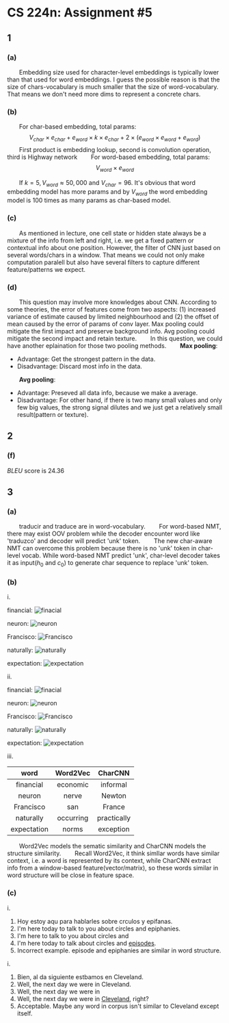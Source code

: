 # CS 224n: Assignment #5

## 1

### (a)

&emsp;&emsp;Embedding size used for character-level embeddings is typically lower than that used for word embeddings. I guess the possible reason is that the size of chars-vocabulary is much smaller that the size of word-vocabulary. That means we don't need more dims to represent a concrete chars.

### (b)


&emsp;&emsp;For char-based embedding, total params:
$$
V_{char} \times e_{char} + e_{word} \times k \times e_{char} + 2 \times(e_{word} \times e_{word} + e_{word})
$$
&emsp;&emsp;First product is embedding lookup, second is convolution operation, third is Highway network
&emsp;&emsp;For word-based embedding, total params:
$$
V_{word} \times e_{word}
$$

&emsp;&emsp;If $k = 5, V_{word} ≈ 50,000$ and $V_{char} = 96$. It's obvious that word embedding model has more params and by $V_{word}$ the word embedding model is 100 times as many params as char-based model.

### (c)

&emsp;&emsp;As mentioned in lecture, one cell state or hidden state always be a mixture of the info from left and right, i.e. we get a fixed pattern or contextual info about one position. However, the filter of CNN just based on several words/chars in a window. That means we could not only make computation paralell but also have several filters to capture different feature/patterns we expect.

### (d)

&emsp;&emsp;This question may involve more knowledges about CNN. According to some theories, the error of features come from two aspects: $(1)$ increased variance of estimate caused by limited neighbourhood and $(2)$ the offset of mean caused by the error of params of conv layer. Max pooling could mitigate the first impact and preserve background info. Avg pooling could mitigate the second impact and retain texture.
&emsp;&emsp;In this question, we could have another eplaination for those two pooling methods.
&emsp;&emsp;**Max pooling**:

- Advantage: Get the strongest pattern in the data.
- Disadvantage: Discard most info in the data.

&emsp;&emsp;**Avg pooling**:

- Advantage: Preseved all data info, because we make a average.
- Disadvantage: For other hand, if there is two many small values and only few big values, the strong signal dilutes and we just get a relatively small result(pattern or texture).

## 2

### (f)

$BLEU$ score is 24.36

## 3

### (a)

&emsp;&emsp;traducir and traduce are in word-vocabulary.
&emsp;&emsp;For word-based NMT, there may exist OOV problem while the decoder encounter word like 'traduzco' and decoder will predict 'unk' token.
&emsp;&emsp;The new char-aware NMT can overcome this problem because there is no 'unk' token in char-level vocab. While word-based NMT predict 'unk', char-level decoder takes it as input($h_0$ and $c_0$) to generate char sequence to replace 'unk' token.

### (b)

$\mathrm{i}.$

financial:
![finacial](../resource/financial.png)

neuron:
![neuron](../resource/neuron.png)

Francisco:
![Francisco](../resource/Francisco.png)

naturally:
![naturally](../resource/naturally.png)

expectation:
![expectation](../resource/expectation.png)

$\mathrm{ii}.$

financial:
![finacial](../resource/financial2.png)

neuron:
![neuron](../resource/neuron2.png)

Francisco:
![Francisco](../resource/Francisco2.png)

naturally:
![naturally](../resource/naturally2.png)

expectation:
![expectation](../resource/expectation2.png)

$\mathrm{iii}.$


|word|Word2Vec|CharCNN|
|:-:|:-:|:-:|
|financial|economic|informal|
|neuron|nerve|Newton|
|Francisco|san|France|
|naturally|occurring|practically|
|expectation|norms|exception|

&emsp;&emsp;Word2Vec models the sematic similarity and CharCNN models the structure similarity.
&emsp;&emsp;Recall Word2Vec, it think simIlar words have similar context, i.e. a word is represented by its context, while CharCNN extract info from a window-based feature(vector/matrix), so these words similar in word structure will be close in feature space.

### (c)

$\mathrm{i}.$
1. Hoy estoy aqu para hablarles sobre crculos y epifanas.
2. I'm here today to talk to you  about circles and epiphanies.
3. I'm here to talk to you about circles and <unk>
4. I'm here today to talk about circles and <u>episodes</u>.
5. Incorrect example. episode and epiphanies are similar in word structure.

$\mathrm{i}.$

1. Bien, al da siguiente estbamos en Cleveland.
2. Well, the next day we were in Cleveland.
3. Well, the next day we were in <unk>
4. Well, the next day we were in <u>Cleveland</u>, right?
5. Acceptable. Maybe any word in corpus isn't similar to Cleveland except itself.


